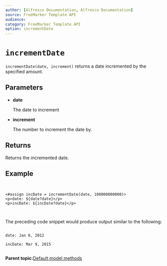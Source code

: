 ```yaml
---
author: [Alfresco Documentation, Alfresco Documentation]
source: FreeMarker Template API
audience: 
category: FreeMarker Template API
option: incrementDate
---
```


# `incrementDate`

`incrementDate(date, increment)` returns a date incremented by the specified amount.

## Parameters

-   **date**

    The date to increment

-   **increment**

    The number to increment the date by.


## Returns

Returns the incremented date.

## Example

```


<#assign incDate = incrementDate(date, 100000000000)>
<p>date: ${date?date}</p>
<p>incDate: ${incDate?date}</p>

    
```

The preceding code snippet would produce output similar to the following:

```

date: Jan 6, 2012

incDate: Mar 9, 2015        
      
```

**Parent topic:**[Default model methods](../references/API-FreeMarker-defaultmodelmethods.md)


